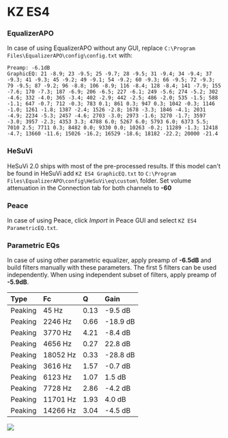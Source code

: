 # KZ ES4

### EqualizerAPO
In case of using EqualizerAPO without any GUI, replace `C:\Program Files\EqualizerAPO\config\config.txt`
with:
```
Preamp: -6.1dB
GraphicEQ: 21 -8.9; 23 -9.5; 25 -9.7; 28 -9.5; 31 -9.4; 34 -9.4; 37 -9.3; 41 -9.3; 45 -9.2; 49 -9.1; 54 -9.2; 60 -9.3; 66 -9.5; 72 -9.3; 79 -9.5; 87 -9.2; 96 -8.8; 106 -8.9; 116 -8.4; 128 -8.4; 141 -7.9; 155 -7.6; 170 -7.3; 187 -6.9; 206 -6.5; 227 -6.1; 249 -5.6; 274 -5.2; 302 -4.6; 332 -4.0; 365 -3.4; 402 -2.9; 442 -2.5; 486 -2.0; 535 -1.5; 588 -1.1; 647 -0.7; 712 -0.3; 783 0.1; 861 0.3; 947 0.3; 1042 -0.3; 1146 -1.0; 1261 -1.8; 1387 -2.4; 1526 -2.8; 1678 -3.3; 1846 -4.1; 2031 -4.9; 2234 -5.3; 2457 -4.6; 2703 -3.0; 2973 -1.6; 3270 -1.7; 3597 -3.0; 3957 -2.3; 4353 3.3; 4788 6.0; 5267 6.0; 5793 6.0; 6373 5.5; 7010 2.5; 7711 0.3; 8482 0.0; 9330 0.0; 10263 -0.2; 11289 -1.3; 12418 -4.7; 13660 -11.6; 15026 -16.2; 16529 -18.6; 18182 -22.2; 20000 -21.4
```

### HeSuVi
HeSuVi 2.0 ships with most of the pre-processed results. If this model can't be found in HeSuVi add
`KZ ES4 GraphicEQ.txt` to `C:\Program Files\EqualizerAPO\config\HeSuVi\eq\custom\` folder.
Set volume attenuation in the Connection tab for both channels to **-60**

### Peace
In case of using Peace, click *Import* in Peace GUI and select `KZ ES4 ParametricEQ.txt`.

### Parametric EQs
In case of using other parametric equalizer, apply preamp of **-6.5dB** and build filters manually
with these parameters. The first 5 filters can be used independently.
When using independent subset of filters, apply preamp of **-5.9dB**.

| Type    | Fc       |    Q | Gain     |
|:--------|:---------|:-----|:---------|
| Peaking | 45 Hz    | 0.13 | -9.5 dB  |
| Peaking | 2246 Hz  | 0.66 | -18.9 dB |
| Peaking | 3770 Hz  | 4.21 | -8.4 dB  |
| Peaking | 4656 Hz  | 0.27 | 22.8 dB  |
| Peaking | 18052 Hz | 0.33 | -28.8 dB |
| Peaking | 3616 Hz  | 1.57 | -0.7 dB  |
| Peaking | 6123 Hz  | 1.07 | 1.5 dB   |
| Peaking | 7728 Hz  | 2.86 | -4.2 dB  |
| Peaking | 11701 Hz | 1.93 | 4.0 dB   |
| Peaking | 14266 Hz | 3.04 | -4.5 dB  |

![](https://raw.githubusercontent.com/jaakkopasanen/AutoEq/master/results/oratory1990/harman_in-ear_2017-1/KZ%20ES4/KZ%20ES4.png)